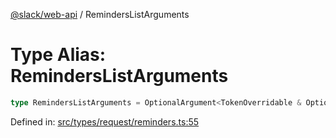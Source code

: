 [@slack/web-api](../index.md) / RemindersListArguments

# Type Alias: RemindersListArguments

```ts
type RemindersListArguments = OptionalArgument<TokenOverridable & OptionalTeamAssignable>;
```

Defined in: [src/types/request/reminders.ts:55](https://github.com/slackapi/node-slack-sdk/blob/main/packages/web-api/src/types/request/reminders.ts#L55)
